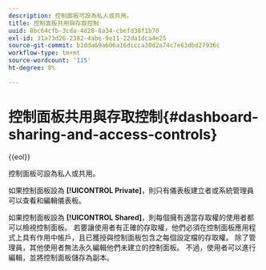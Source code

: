 ```yaml
---
description: 控制面板可設為私人或共用。
title: 控制面板共用與存取控制
uuid: 8bc64cfb-3cda-4d28-8a34-cbefd38f1b70
exl-id: 31a73d26-2382-4abe-9e11-22da1dca4e25
source-git-commit: b1dda69a606a16dccca30d2a74c7e63dbd27936c
workflow-type: tm+mt
source-wordcount: '115'
ht-degree: 8%

---
```


# 控制面板共用與存取控制{#dashboard-sharing-and-access-controls}

{{eol}}

控制面板可設為私人或共用。

如果控制面板設為 **[!UICONTROL Private]**，則只有儀表板建立者或系統管理員可以查看和編輯儀表板。

如果控制面板設為 **[!UICONTROL Shared]**，則每個擁有適當存取權的使用者都可以檢視控制面板。 若要讓使用者有正確的存取權，他們必須在控制面板應用程式上具有作用中帳戶，且已獲授與控制面板包含之每個設定檔的存取權。 除了管理員，其他使用者無法永久編輯他們未建立的控制面板。 不過，使用者可以進行編輯，並將控制面板儲存為副本。
